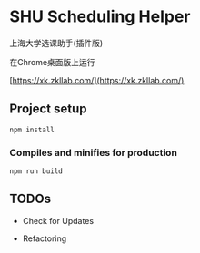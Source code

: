 # SHU Scheduling Helper

上海大学选课助手(插件版)

在Chrome桌面版上运行

[https://xk.zkllab.com/](https://xk.zkllab.com/)

## Project setup

```
npm install
```

### Compiles and minifies for production

```
npm run build
```

## TODOs

- Check for Updates

- Refactoring